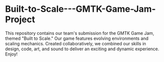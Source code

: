 # Built-to-Scale---GMTK-Game-Jam-Project
This repository contains our team's submission for the GMTK Game Jam, themed "Built to Scale." Our game features evolving environments and scaling mechanics. Created collaboratively, we combined our skills in design, code, art, and sound to deliver an exciting and dynamic experience. Enjoy!
